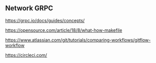 ## Network GRPC

https://grpc.io/docs/guides/concepts/

https://opensource.com/article/18/8/what-how-makefile

https://www.atlassian.com/git/tutorials/comparing-workflows/gitflow-workflow

https://circleci.com/